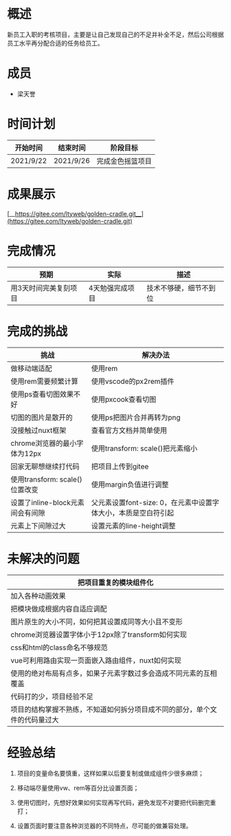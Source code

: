 # 概述

新员工入职的考核项目，主要是让自己发现自己的不足并补全不足，然后公司根据员工水平再分配合适的任务给员工。



# 成员

- 梁天誉



# 时间计划

| 开始时间      | 结束时间      | 阶段目标     |
| --------- | --------- | -------- |
| 2021/9/22 | 2021/9/26 | 完成金色摇篮项目 |



# 成果展示

[__https://gitee.com/ltyweb/golden-cradle.git__](https://gitee.com/ltyweb/golden-cradle.git)



# 完成情况

| 预期          | 实际       | 描述          |
| ----------- | -------- | ----------- |
| 用3天时间完美复刻项目 | 4天勉强完成项目 | 技术不够硬，细节不到位 |



# 完成的挑战

| 挑战                       | 解决办法                                  |
| ------------------------ | ------------------------------------- |
| 做移动端适配                   | 使用rem                                 |
| 使用rem需要频繁计算              | 使用vscode的px2rem插件                     |
| 使用ps查看切图效果不好             | 使用pxcook查看切图                          |
| 切图的图片是散开的                | 使用ps把图片合并再转为png                       |
| 没接触过nuxt框架               | 查看官方文档并简单使用                           |
| chrome浏览器的最小字体为12px      | 使用transform: scale()把元素缩小             |
| 回家无聊想继续打代码               | 把项目上传到gitee                           |
| 使用transform: scale()位置改变 | 使用margin负值进行调整                        |
| 设置了inline-block元素间会有间隙   | 父元素设置font-size: 0，在元素中设置字体大小，本质是空白符引起 |
| 元素上下间隙过大                 | 设置元素的line-height调整                    |



# 未解决的问题

| 把项目重复的模块组件化                           |
| ------------------------------------- |
| 加入各种动画效果                              |
| 把模块做成根据内容自适应调配                        |
| 图片原生的大小不同，如何把其设置成同等大小且不变形             |
| chrome浏览器设置字体小于12px除了transform如何实现    |
| css和html的class命名不够规范                  |
| vue可利用路由实现一页面嵌入路由组件，nuxt如何实现          |
| 使用的绝对布局有点多，如果子元素字数过多会造成不同元素的互相覆盖      |
| 代码打的少，项目经验不足                          |
| 项目的结构掌握不熟练，不知道如何拆分项目成不同的部分，单个文件的代码量过大 |



# 经验总结

1. 项目的变量命名要慎重，这样如果以后要复制或做成组件少很多麻烦；

1. 移动端尽量使用vw、rem等百分比设置页面；

1. 使用切图时，先想好效果如何实现再写代码，避免发现不对要把代码删完重打；

1. 设置页面时要注意各种浏览器的不同特点，尽可能的做兼容处理。

